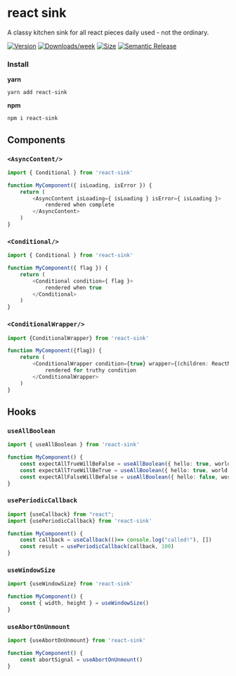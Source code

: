 # react sink
A classy kitchen sink for all react pieces daily used - not the ordinary.

[![Version](https://img.shields.io/npm/v/react-sink.svg)](https://npmjs.org/package/react-sink)
[![Downloads/week](https://img.shields.io/npm/dw/react-sink.svg)](https://npmjs.org/package/react-sink)
[![Size](https://img.shields.io/bundlephobia/min/react-sink.svg)](https://npmjs.org/package/react-sink)
[![Semantic Release](https://github.com/marcolink/react-sink/actions/workflows/semantic-release.yml/badge.svg)](https://github.com/marcolink/react-sink/actions/workflows/semantic-release.yml)

### Install
**yarn**
```
yarn add react-sink
```
**npm**
```
npm i react-sink
```

## Components

### `<AsyncContent/>`
```typescript jsx
import { Conditional } from 'react-sink'

function MyComponent({ isLoading, isError }) {
    return (
        <AsyncContent isLoading={ isLoading } isError={ isLoading }>
            rendered when complete
        </AsyncContent>
    )
}
```

### `<Conditional/>`
```typescript jsx
import { Conditional } from 'react-sink'

function MyComponent({ flag }) {
    return (
        <Conditional condition={ flag }>
            rendered when true
        </Conditional>
    )
}
```

### `<ConditionalWrapper/>`
```typescript jsx
import {ConditionalWrapper} from 'react-sink'

function MyComponent({flag}) {
    return (
        <ConditionalWrapper condition={true} wrapper={(children: ReactNode) => <h1>{children}</h1>}>
            rendered for truthy condition
        </ConditionalWrapper>
    )
}
```

## Hooks
### `useAllBoolean`
```typescript jsx
import { useAllBoolean } from 'react-sink'

function MyComponent() {
    const expectAllTrueWillBeFalse = useAllBoolean({ hello: true, world: false })
    const expectAllTrueWillBeTrue = useAllBoolean({ hello: true, world: true })
    const expectAllFalseWillBeFalse = useAllBoolean({ hello: false, world: false }, false)
}
```

### `usePeriodicCallback`

```typescript jsx
import {useCallback} from "react";
import {usePeriodicCallback} from 'react-sink'

function MyComponent() {
    const callback = useCallback(()=> console.log("called!"), [])
    const result = usePeriodicCallback(callback, 100)
}
```

### `useWindowSize`

```typescript jsx
import {useWindowSize} from 'react-sink'

function MyComponent() {
    const { width, height } = useWindowSize()
}
```

### `useAbortOnUnmount`

```typescript jsx
import {useAbortOnUnmount} from 'react-sink'

function MyComponent() {
    const abortSignal = useAbortOnUnmount()
}
```
